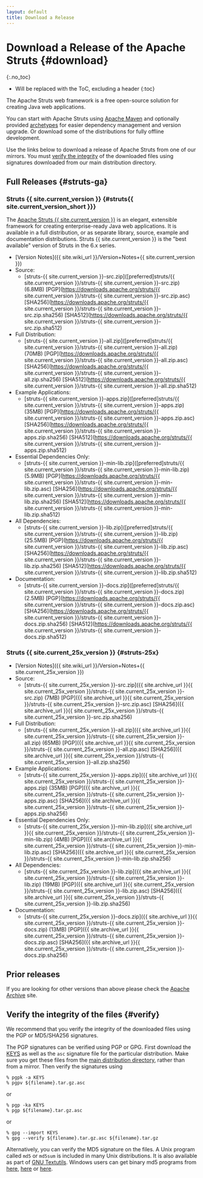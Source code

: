 ```yaml
---
layout: default
title: Download a Release
---
```


# Download a Release of the Apache Struts {#download}
{:.no_toc}

* Will be replaced with the ToC, excluding a header
{:toc}

The Apache Struts web framework is a free open-source solution for creating Java web applications.

You can start with Apache Struts using [Apache Maven](//maven.apache.org) and optionally provided
[archetypes](/maven-archetypes) for easier dependency management and version upgrade.
Or download some of the distributions for fully offline development.

Use the links below to download a release of Apache Struts from one of our mirrors. You must
[verify the integrity](#verify) of the downloaded files using signatures downloaded from our
main distribution directory.

## Full Releases {#struts-ga}

### Struts {{ site.current_version }} {#struts{{ site.current_version_short }}}

The [Apache Struts {{ site.current_version }}](//struts.apache.org)  is an elegant, extensible framework
for creating enterprise-ready Java web applications. It is available in a full distribution, or as separate library, 
source, example and documentation distributions. Struts {{ site.current_version }} is the "best available" 
version of Struts in the 6.x series.

- [Version Notes]({{ site.wiki_url }}/Version+Notes+{{ site.current_version }})
- Source:
  - [struts-{{ site.current_version }}-src.zip]([preferred]struts/{{ site.current_version }}/struts-{{ site.current_version }}-src.zip) (6.8MB)
    [PGP](https://downloads.apache.org/struts/{{ site.current_version }}/struts-{{ site.current_version }}-src.zip.asc)
    [SHA256](https://downloads.apache.org/struts/{{ site.current_version }}/struts-{{ site.current_version }}-src.zip.sha256)
    [SHA512](https://downloads.apache.org/struts/{{ site.current_version }}/struts-{{ site.current_version }}-src.zip.sha512)
- Full Distribution:
  - [struts-{{ site.current_version }}-all.zip]([preferred]struts/{{ site.current_version }}/struts-{{ site.current_version }}-all.zip) (70MB)
    [PGP](https://downloads.apache.org/struts/{{ site.current_version }}/struts-{{ site.current_version }}-all.zip.asc)
    [SHA256](https://downloads.apache.org/struts/{{ site.current_version }}/struts-{{ site.current_version }}-all.zip.sha256)
    [SHA512](https://downloads.apache.org/struts/{{ site.current_version }}/struts-{{ site.current_version }}-all.zip.sha512)
- Example Applications:
  - [struts-{{ site.current_version }}-apps.zip]([preferred]struts/{{ site.current_version }}/struts-{{ site.current_version }}-apps.zip) (35MB)
    [PGP](https://downloads.apache.org/struts/{{ site.current_version }}/struts-{{ site.current_version }}-apps.zip.asc)
    [SHA256](https://downloads.apache.org/struts/{{ site.current_version }}/struts-{{ site.current_version }}-apps.zip.sha256)
    [SHA512](https://downloads.apache.org/struts/{{ site.current_version }}/struts-{{ site.current_version }}-apps.zip.sha512)
- Essential Dependencies Only:
  - [struts-{{ site.current_version }}-min-lib.zip]([preferred]struts/{{ site.current_version }}/struts-{{ site.current_version }}-min-lib.zip) (5.9MB)
    [PGP](https://downloads.apache.org/struts/{{ site.current_version }}/struts-{{ site.current_version }}-min-lib.zip.asc)
    [SHA256](https://downloads.apache.org/struts/{{ site.current_version }}/struts-{{ site.current_version }}-min-lib.zip.sha256)
    [SHA512](https://downloads.apache.org/struts/{{ site.current_version }}/struts-{{ site.current_version }}-min-lib.zip.sha512)
- All Dependencies:
  - [struts-{{ site.current_version }}-lib.zip]([preferred]struts/{{ site.current_version }}/struts-{{ site.current_version }}-lib.zip) (25.5MB)
    [PGP](https://downloads.apache.org/struts/{{ site.current_version }}/struts-{{ site.current_version }}-lib.zip.asc)
    [SHA256](https://downloads.apache.org/struts/{{ site.current_version }}/struts-{{ site.current_version }}-lib.zip.sha256)
    [SHA512](https://downloads.apache.org/struts/{{ site.current_version }}/struts-{{ site.current_version }}-lib.zip.sha512)
- Documentation:
  - [struts-{{ site.current_version }}-docs.zip]([preferred]struts/{{ site.current_version }}/struts-{{ site.current_version }}-docs.zip) (2.5MB)
    [PGP](https://downloads.apache.org/struts/{{ site.current_version }}/struts-{{ site.current_version }}-docs.zip.asc)
    [SHA256](https://downloads.apache.org/struts/{{ site.current_version }}/struts-{{ site.current_version }}-docs.zip.sha256)
    [SHA512](https://downloads.apache.org/struts/{{ site.current_version }}/struts-{{ site.current_version }}-docs.zip.sha512)

### Struts {{ site.current_25x_version }} {#struts-25x}

- [Version Notes]({{ site.wiki_url }}/Version+Notes+{{ site.current_25x_version }})
- Source:
  - [struts-{{ site.current_25x_version }}-src.zip]({{ site.archive_url }}{{ site.current_25x_version }}/struts-{{ site.current_25x_version }}-src.zip) (7MB)
    [PGP]({{ site.archive_url }}{{ site.current_25x_version }}/struts-{{ site.current_25x_version }}-src.zip.asc)
    [SHA256]({{ site.archive_url }}{{ site.current_25x_version }}/struts-{{ site.current_25x_version }}-src.zip.sha256)
- Full Distribution:
  - [struts-{{ site.current_25x_version }}-all.zip]({{ site.archive_url }}{{ site.current_25x_version }}/struts-{{ site.current_25x_version }}-all.zip) (65MB)
    [PGP]({{ site.archive_url }}{{ site.current_25x_version }}/struts-{{ site.current_25x_version }}-all.zip.asc)
    [SHA256]({{ site.archive_url }}{{ site.current_25x_version }}/struts-{{ site.current_25x_version }}-all.zip.sha256)
- Example Applications:
  - [struts-{{ site.current_25x_version }}-apps.zip]({{ site.archive_url }}{{ site.current_25x_version }}/struts-{{ site.current_25x_version }}-apps.zip) (35MB)
    [PGP]({{ site.archive_url }}{{ site.current_25x_version }}/struts-{{ site.current_25x_version }}-apps.zip.asc)
    [SHA256]({{ site.archive_url }}{{ site.current_25x_version }}/struts-{{ site.current_25x_version }}-apps.zip.sha256)
- Essential Dependencies Only:
  - [struts-{{ site.current_25x_version }}-min-lib.zip]({{ site.archive_url }}{{ site.current_25x_version }}/struts-{{ site.current_25x_version }}-min-lib.zip) (4MB)
    [PGP]({{ site.archive_url }}{{ site.current_25x_version }}/struts-{{ site.current_25x_version }}-min-lib.zip.asc)
    [SHA256]({{ site.archive_url }}{{ site.current_25x_version }}/struts-{{ site.current_25x_version }}-min-lib.zip.sha256)
- All Dependencies:
  - [struts-{{ site.current_25x_version }}-lib.zip]({{ site.archive_url }}{{ site.current_25x_version }}/struts-{{ site.current_25x_version }}-lib.zip) (19MB)
    [PGP]({{ site.archive_url }}{{ site.current_25x_version }}/struts-{{ site.current_25x_version }}-lib.zip.asc)
    [SHA256]({{ site.archive_url }}{{ site.current_25x_version }}/struts-{{ site.current_25x_version }}-lib.zip.sha256)
- Documentation:
  - [struts-{{ site.current_25x_version }}-docs.zip]({{ site.archive_url }}{{ site.current_25x_version }}/struts-{{ site.current_25x_version }}-docs.zip) (13MB)
    [PGP]({{ site.archive_url }}{{ site.current_25x_version }}/struts-{{ site.current_25x_version }}-docs.zip.asc)
    [SHA256]({{ site.archive_url }}{{ site.current_25x_version }}/struts-{{ site.current_25x_version }}-docs.zip.sha256)

## Prior releases

If you are looking for other versions than above please check the <a href="https://archive.apache.org/dist/struts/">Apache Archive</a> site.

## Verify the integrity of the files {#verify}

We recommend that you verify the integrity of the downloaded files using the PGP or MD5/SHA256 signatures.

The PGP signatures can be verified using PGP or GPG. First download the [KEYS](//downloads.apache.org/struts/KEYS) 
as well as the <code>asc</code> signature file for the particular distribution. Make sure you get these files from 
the [main distribution directory](//downloads.apache.org/struts/), rather than from a mirror.
Then verify the signatures using

```
% pgpk -a KEYS
% pgpv ${filename}.tar.gz.asc
```
or
```
% pgp -ka KEYS
% pgp ${filename}.tar.gz.asc
```
or
```
% gpg --import KEYS
% gpg --verify ${filename}.tar.gz.asc ${filename}.tar.gz
```

Alternatively, you can verify the MD5 signature on the files. A Unix program called `md5` or `md5sum` is included
in many Unix distributions. It is also available as part of [GNU Textutils](https://www.gnu.org/software/textutils/textutils.html).
Windows users can get binary md5 programs from [here](https://www.fourmilab.ch/md5/), [here](http://www.pc-tools.net/win32/freeware/console/)
or [here](https://www.slavasoft.com/fsum/).

